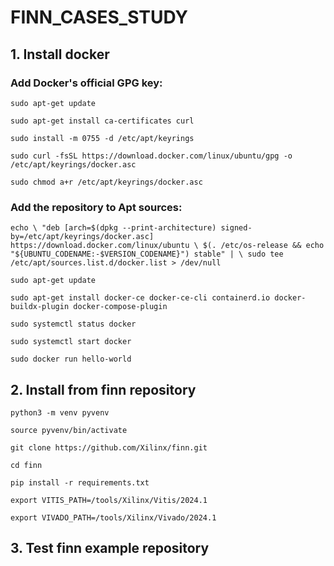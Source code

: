 # FINN_CASES_STUDY

## 1. Install docker

### Add Docker's official GPG key:
`
sudo apt-get update
`

`
sudo apt-get install ca-certificates curl
`

`
sudo install -m 0755 -d /etc/apt/keyrings
`

`
sudo curl -fsSL https://download.docker.com/linux/ubuntu/gpg -o /etc/apt/keyrings/docker.asc
`

`
sudo chmod a+r /etc/apt/keyrings/docker.asc
`

### Add the repository to Apt sources:
`
echo \
  "deb [arch=$(dpkg --print-architecture) signed-by=/etc/apt/keyrings/docker.asc] https://download.docker.com/linux/ubuntu \
  $(. /etc/os-release && echo "${UBUNTU_CODENAME:-$VERSION_CODENAME}") stable" | \
  sudo tee /etc/apt/sources.list.d/docker.list > /dev/null
`

`
sudo apt-get update
`

`
sudo apt-get install docker-ce docker-ce-cli containerd.io docker-buildx-plugin docker-compose-plugin
`

`
sudo systemctl status docker
`

`
sudo systemctl start docker
`

`
sudo docker run hello-world
`


## 2. Install from finn repository

`
python3 -m venv pyvenv
`

`
source pyvenv/bin/activate
`

`
git clone https://github.com/Xilinx/finn.git
`

`
cd finn
`

`
pip install -r requirements.txt
`

`
export VITIS_PATH=/tools/Xilinx/Vitis/2024.1
`

`
export VIVADO_PATH=/tools/Xilinx/Vivado/2024.1
`

## 3. Test finn example repository
